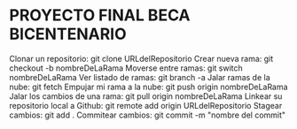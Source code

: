 # PROYECTO FINAL BECA BICENTENARIO

Clonar un repositorio: git clone URLdelRepositorio
Crear nueva rama: git checkout -b nombreDeLaRama
Moverse entre ramas: git switch nombreDeLaRama
Ver listado de ramas: git branch -a
Jalar ramas de la nube: git fetch
Empujar mi rama a la nube: git push origin nombreDeLaRama
Jalar los cambios de una rama: git pull origin nombreDeLaRama
Linkear su repositorio local a Github: git remote add origin URLdelRepositorio
Stagear cambios: git add .
Commitear cambios: git commit -m "nombre del commit"
